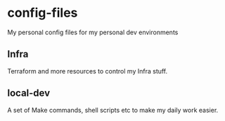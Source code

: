 # config-files
My personal config files for my personal dev environments

## Infra
Terraform and more resources to control my Infra stuff.

## local-dev
A set of Make commands, shell scripts etc to make my daily work easier.
